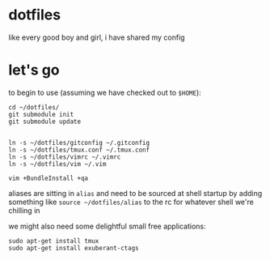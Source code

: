 dotfiles
========

like every good boy and girl, i have shared my config

let's go
========

to begin to use (assuming we have checked out to `$HOME`):

```shell
cd ~/dotfiles/
git submodule init
git submodule update


ln -s ~/dotfiles/gitconfig ~/.gitconfig
ln -s ~/dotfiles/tmux.conf ~/.tmux.conf
ln -s ~/dotfiles/vimrc ~/.vimrc
ln -s ~/dotfiles/vim ~/.vim

vim +BundleInstall +qa
```

aliases are sitting in `alias` and need to be sourced at shell startup by
adding something like `source ~/dotfiles/alias` to the rc for whatever shell
we're chilling in

we might also need some delightful small free applications:

```shell
sudo apt-get install tmux
sudo apt-get install exuberant-ctags
```
